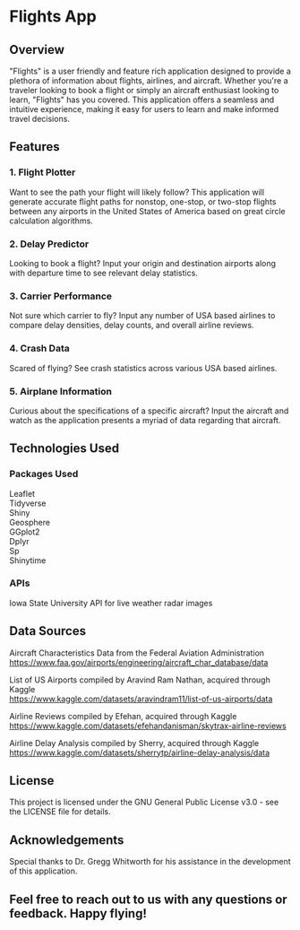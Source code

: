 # Flights App

## Overview

"Flights" is a user friendly and feature rich application designed to provide a plethora of information about flights, airlines, and aircraft. Whether you're a traveler looking to book a flight or simply an aircraft enthusiast looking to learn, "Flights" has you covered. This application offers a seamless and intuitive experience, making it easy for users to learn and make informed travel decisions.

## Features

### 1. Flight Plotter

Want to see the path your flight will likely follow? This application will generate accurate flight paths for nonstop, one-stop, or two-stop flights between any airports in the United States of America based on great circle calculation algorithms. 

### 2. Delay Predictor

Looking to book a flight? Input your origin and destination airports along with departure time to see relevant delay statistics.

### 3. Carrier Performance

Not sure which carrier to fly? Input any number of USA based airlines to compare delay densities, delay counts, and overall airline reviews. 

### 4. Crash Data

Scared of flying? See crash statistics across various USA based airlines. 

### 5. Airplane Information

Curious about the specifications of a specific aircraft? Input the aircraft and watch as the application presents a myriad of data regarding that aircraft. 

## Technologies Used

### Packages Used

Leaflet <br>
Tidyverse <br>
Shiny <br>
Geosphere <br>
GGplot2 <br>
Dplyr <br>
Sp <br>
Shinytime 

### APIs

Iowa State University API for live weather radar images

## Data Sources

Aircraft Characteristics Data from the Federal Aviation Administration <br>
https://www.faa.gov/airports/engineering/aircraft_char_database/data

List of US Airports compiled by Aravind Ram Nathan, acquired through Kaggle <br>
https://www.kaggle.com/datasets/aravindram11/list-of-us-airports/data

Airline Reviews compiled by Efehan, acquired through Kaggle <br>
https://www.kaggle.com/datasets/efehandanisman/skytrax-airline-reviews

Airline Delay Analysis compiled by Sherry, acquired through Kaggle <br>
https://www.kaggle.com/datasets/sherrytp/airline-delay-analysis/data

## License

This project is licensed under the GNU General Public License v3.0 - see the LICENSE file for details.

## Acknowledgements

Special thanks to Dr. Gregg Whitworth for his assistance in the development of this application.

## Feel free to reach out to us with any questions or feedback. Happy flying!
